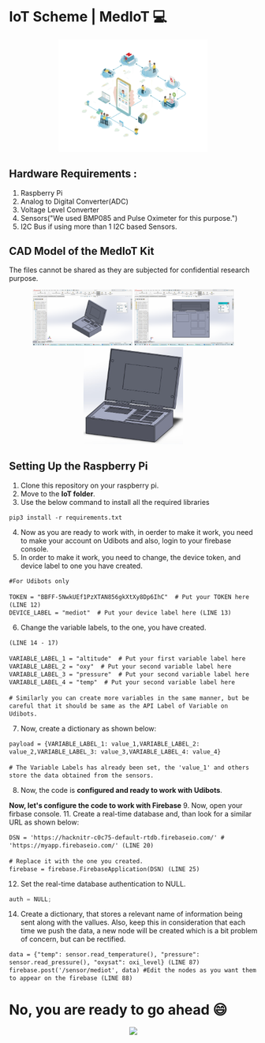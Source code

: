 # **IoT Scheme | MedIoT** :computer:
<p align="center">
  <img width="60%" src="https://github.com/amandewatnitrr/evolution-hacknitr/blob/main/imgs/image_processing20191005-22376-4jawmy.gif">
</p>

## Hardware Requirements :
1. Raspberry Pi
2. Analog to Digital Converter(ADC)
3. Voltage Level Converter
4. Sensors("We used BMP085 and Pulse Oximeter for this purpose.")
5. I2C Bus if using more than 1 I2C based Sensors.

## CAD Model of the MedIoT Kit
The files cannot be shared as they are subjected for confidential research purpose.
<p align="center">
  <img width="40%" src="https://github.com/amandewatnitrr/evolution-hacknitr/blob/main/imgs/isometric_box.png">
  <img width="40%" src="https://github.com/amandewatnitrr/evolution-hacknitr/blob/main/imgs/top_box.png"><br>
  <img width="40%" src="https://github.com/amandewatnitrr/evolution-hacknitr/blob/main/imgs/WhatsApp%20Image%202021-03-20%20at%2013.16.06.jpeg">
</p>

## Setting Up the Raspberry Pi
1. Clone this repository on your raspberry pi.
2. Move to the **IoT folder**.
3. Use the below command to install all the required libraries
```pip
pip3 install -r requirements.txt 
```
4. Now as you are ready to work with, in oerder to make it work, you need to make your account on Udibots and also, login to your firebase console.
5. In order to make it work, you need to change, the device token, and device label to one you have created.
```python3
#For Udibots only

TOKEN = "BBFF-5NwkUEf1PzXTAN856gkXtXy8Dp6IhC"  # Put your TOKEN here (LINE 12)
DEVICE_LABEL = "mediot"  # Put your device label here (LINE 13)
```
6. Change the variable labels, to the one, you have created.
```python3
(LINE 14 - 17)

VARIABLE_LABEL_1 = "altitude"  # Put your first variable label here
VARIABLE_LABEL_2 = "oxy"  # Put your second variable label here
VARIABLE_LABEL_3 = "pressure"  # Put your second variable label here
VARIABLE_LABEL_4 = "temp"  # Put your second variable label here

# Similarly you can create more variables in the same manner, but be careful that it should be same as the API Label of Variable on Udibots.
```
7. Now, create a dictionary as shown below:
```python3
payload = {VARIABLE_LABEL_1: value_1,VARIABLE_LABEL_2: value_2,VARIABLE_LABEL_3: value_3,VARIABLE_LABEL_4: value_4}

# The Variable Labels has already been set, the 'value_1' and others store the data obtained from the sensors.
```
8. Now, the code is **configured and ready to work with Udibots**.

**Now, let's configure the code to work with Firebase**
9. Now, open your firbase console.
11. Create a real-time database and, than look for a similar URL as shown below:
```python3
DSN = 'https://hacknitr-c0c75-default-rtdb.firebaseio.com/' # 'https://myapp.firebaseio.com/' (LINE 20)

# Replace it with the one you created.
firebase = firebase.FirebaseApplication(DSN) (LINE 25)
```
12. Set the real-time database authentication to NULL.
```Java
auth = NULL;
```
14. Create a dictionary, that stores a relevant name of information being sent along with the vallues. Also, keep this in consideration that each time we push the data, a new node will be created which is a bit problem of concern, but can be rectified.
```python3
data = {"temp": sensor.read_temperature(), "pressure": sensor.read_pressure(), "oxysat": oxi_level} (LINE 87) 
firebase.post('/sensor/mediot', data) #Edit the nodes as you want them to appear on the firebase (LINE 88)
```
# No, you are ready to go ahead :smile:
<p align="center"> 
  <img width="100%" src="https://github.com/amandewatnitrr/evolution-hacknitr/blob/main/imgs/b43db78f64c8e26fb580bb7f00b66222.gif">
</p>
